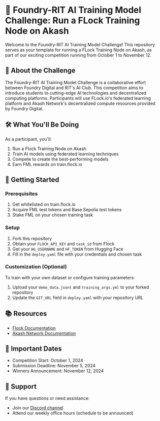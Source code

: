 # 🚀 Foundry-RIT AI Training Model Challenge: Run a FLock Training Node on Akash
 
Welcome to the Foundry-RIT AI Training Model Challenge! This repository serves as your template for running a FLock Training Node on Akash, as part of our exciting competition running from October 1 to November 12.
 
## 🌟 About the Challenge
 
The Foundry-RIT AI Training Model Challenge is a collaborative effort between Foundry Digital and RIT's AI Club. This competition aims to introduce students to cutting-edge AI technologies and decentralized computing platforms. Participants will use FLock.io's federated learning platform and Akash Network's decentralized compute resources provided by Foundry Digital.
 
## 🛠 What You'll Be Doing
 
As a participant, you'll:
1. Run a Flock Training Node on Akash
2. Train AI models using federated learning techniques
3. Compete to create the best-performing models
4. Earn FML rewards on train.flock.io
 
## 🔧 Getting Started
 
### Prerequisites
1. Get whitelisted on train.flock.io
2. Acquire FML test tokens and Base Sepolia test tokens
3. Stake FML on your chosen training task
 
### Setup
1. Fork this repository
2. Obtain your `FLOCK_API_KEY` and `task_id` from Flock
3. Get your `HG_USERNAME` and `HF_TOKEN` from Hugging Face
4. Fill in the `deploy.yaml` file with your credentials and chosen task
 
### Customization (Optional)
To train with your own dataset or configure training parameters:
1. Upload your `demo_data.jsonl` and `training_args.yml` to your forked repository
2. Update the `GIT_URL` field in `deploy.yaml` with your repository URL
 
## 📚 Resources
 
- [Flock Documentation](https://docs.flock.io)
- [Akash Network Documentation](https://docs.akash.network)
 
## 📅 Important Dates
 
- Competition Start: October 1, 2024
- Submission Deadline: November 5, 2024
- Winners Announcement: November 12, 2024
 
## 🤝 Support
 
If you have questions or need assistance:
- Join our [Discord channel](https://discord.gg/dd8XRNcG)
- Attend our weekly office hours (schedule to be announced)